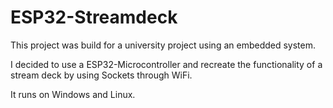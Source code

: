 # ESP32-Streamdeck

This project was build for a university project using an embedded system.

I decided to use a ESP32-Microcontroller and recreate the functionality of a stream deck by using Sockets through WiFi.

It runs on Windows and Linux.
